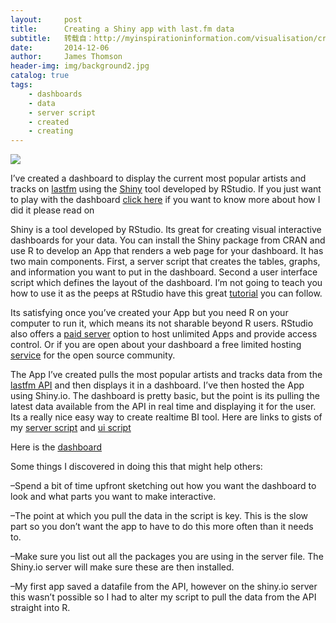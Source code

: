 ```yaml
---
layout:     post
title:      Creating a Shiny app with last.fm data
subtitle:   转载自：http://myinspirationinformation.com/visualisation/creating-a-shiny-app-with-lastfm-data/
date:       2014-12-06
author:     James Thomson
header-img: img/background2.jpg
catalog: true
tags:
    - dashboards
    - data
    - server script
    - created
    - creating
---
```


[![](http://myinspirationinformation.com/wp-content/uploads/2014/12/lastfm-dashboard.png)
](http://wp.me/p4TDfE-2E)

I’ve created a dashboard to display the current most popular artists and tracks on [lastfm](http://www.last.fm/home) using the [Shiny](http://shiny.rstudio.com/) tool developed by RStudio. If you just want to play with the dashboard [click here](https://inspirationinformation.shinyapps.io/lastfmApp) if you want to know more about how I did it please read on



Shiny is a tool developed by RStudio. Its great for creating visual interactive dashboards for your data. You can install the Shiny package from CRAN and use R to develop an App that renders a web page for your dashboard. It has two main components. First, a server script that creates the tables, graphs, and information you want to put in the dashboard. Second a user interface script which defines the layout of the dashboard. I’m not going to teach you how to use it as the peeps at RStudio have this great [tutorial](http://shiny.rstudio.com/tutorial) you can follow.

Its satisfying once you’ve created your App but you need R on your computer to run it, which means its not sharable beyond R users. RStudio also offers a [paid server](http://www.rstudio.com/products/shiny/shiny-server) option to host unlimited Apps and provide access control. Or if you are open about your dashboard a free limited hosting [service](http://www.shinyapps.io/) for the open source community.

The App I’ve created pulls the most popular artists and tracks data from the [lastfm API](http://www.last.fm/api) and then displays it in a dashboard. I’ve then hosted the App using Shiny.io. The dashboard is pretty basic, but the point is its pulling the latest data available from the API in real time and displaying it for the user. Its a really nice easy way to create realtime BI tool. Here are links to gists of my [server script](https://gist.github.com/jamesthomson/9f0d4dc67dd1884c7dd2) and [ui script](https://gist.github.com/jamesthomson/b96199bf7de1740ce032)

Here is the [dashboard](https://inspirationinformation.shinyapps.io/lastfmApp)

Some things I discovered in doing this that might help others:

–Spend a bit of time upfront sketching out how you want the dashboard to look and what parts you want to make interactive.

–The point at which you pull the data in the script is key. This is the slow part so you don’t want the app to have to do this more often than it needs to.

–Make sure you list out all the packages you are using in the server file. The Shiny.io server will make sure these are then installed.

–My first app saved a datafile from the API, however on the shiny.io server this wasn’t possible so I had to alter my script to pull the data from the API straight into R.
